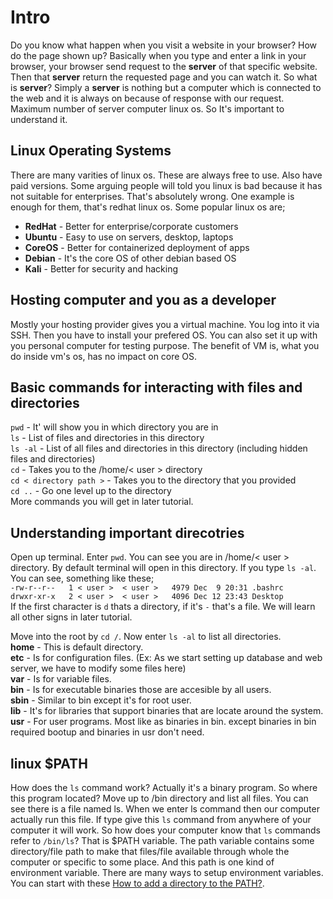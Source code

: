# Intro  

Do you know what happen when you visit a website in your browser? How do the page shown up? Basically when you type and enter a link in your browser, your browser send request to the **server** of that specific website. Then that **server** return the requested page and you can watch it. So what is **server**? Simply a **server** is nothing but a computer which is connected to the web and it is always on because of response with our request. Maximum number of server computer linux os. So It's important to understand it.

## Linux Operating Systems
There are many varities of linux os. These are always free to use. Also have paid versions. Some arguing people will told you linux is bad because it has not suitable for enterprises. That's absolutely wrong. One example is enough for them, that's redhat linux os. Some popular linux os are;
- **RedHat** - Better for enterprise/corporate customers
- **Ubuntu** - Easy to use on servers, desktop, laptops
- **CoreOS** - Better for containerized deployment of apps
- **Debian** - It's the core OS of other debian based OS
- **Kali**   - Better for security and hacking

## Hosting computer and you as a developer
Mostly your hosting provider gives you a virtual machine. You log into it via SSH. Then you have to install your prefered OS. You can also set it up with you personal computer for testing purpose. The benefit of VM is, what you do inside vm's os, has no impact on core OS.
  
## Basic commands for interacting with files and directories  
```pwd``` - It' will show you in which directory you are in  
```ls```  - List of files and directories in this directory  
```ls -al``` - List of all files and directories in this directory (including hidden files and directories)  
```cd``` - Takes you to the /home/< user > directory  
```cd < directory path >``` - Takes you to the directory that you provided  
```cd ..``` - Go one level up to the directory  
More commands you will get in later tutorial.  

## Understanding important direcotries  
Open up terminal. Enter ```pwd```. You can see you are in /home/< user > directory. By default terminal will open in this directory. If you type ```ls -al```. You can see, something like these;  
```-rw-r--r--   1 < user >  < user >   4979 Dec  9 20:31 .bashrc```  
```drwxr-xr-x   2 < user >  < user >   4096 Dec 12 23:43 Desktop```  
If the first character is ```d``` thats a directory, if it's ```-``` that's a file. We will learn all other signs in later tutorial.  
  
Move into the root by ```cd /```. Now enter ```ls -al``` to list all directories.  
**home** - This is default directory.  
**etc** - Is for configuration files. (Ex: As we start setting up database and web server, we have to modify some files here)  
**var** - Is for variable files.   
**bin** - Is for executable binaries those are accesible by all users.  
**sbin** - Similar to bin except it's for root user.  
**lib** - It's for libraries that support binaries that are locate around the system.  
**usr** - For user programs. Most like as binaries in bin. except binaries in bin required bootup and binaries in usr don't need.  
  
## linux $PATH  
How does the `ls` command work? Actually it's a binary program. So where this program located? Move up to /bin directory and list all files. You can see there is a file named ls. When we enter ls command then our computer actually run this file. If type give this `ls` command from anywhere of your computer it will work. So how does your computer know that `ls` commands refer to `/bin/ls`? That is $PATH variable. The path variable contains some directory/file path to make that files/file available through whole the computer or specific to some place. And this path is one kind of environment variable. There are many ways to setup environment variables. You can start with these [How to add a directory to the PATH?](https://askubuntu.com/questions/60218/how-to-add-a-directory-to-the-path).  
